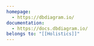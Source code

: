 ```yaml
---
homepage:
  - https://dbdiagram.io/
documentation:
  - https://docs.dbdiagram.io/
belongs to: "[[Holistics]]"
---
```


